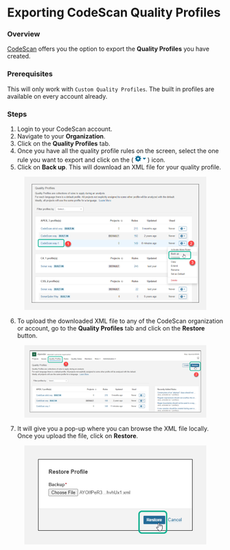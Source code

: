 # Exporting CodeScan Quality Profiles

### Overview <a href="#overview" id="overview"></a>

[CodeScan](https://www.codescan.io/) offers you the option to export the **Quality Profiles** you have created.

### Prerequisites <a href="#prerequisites" id="prerequisites"></a>

This will only work with `Custom Quality Profiles`. The built in profiles are available on every account already.

### Steps <a href="#steps" id="steps"></a>

1. Login to your CodeScan account.
2. Navigate to your **Organization**.
3. Click on the **Quality Profiles** tab.
4. Once you have all the quality profile rules on the screen, select the one rule you want to export and click on the (![](<../../../.gitbook/assets/image (60).png>)) icon.
5. Click on **Back up**. This will download an XML file for your quality profile.

<figure><img src="../../../.gitbook/assets/image (61).png" alt="" width="563"><figcaption></figcaption></figure>

6. To upload the downloaded XML file to any of the CodeScan organization or account, go to the **Quality Profiles** tab and click on the **Restore** button.

<figure><img src="../../../.gitbook/assets/image (62).png" alt=""><figcaption></figcaption></figure>

7. It will give you a pop-up where you can browse the XML file locally. Once you upload the file, click on **Restore**.

<figure><img src="../../../.gitbook/assets/image (63).png" alt=""><figcaption></figcaption></figure>

